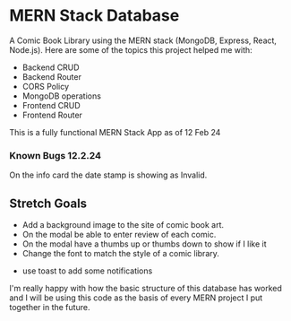 # MERN Stack Database

A Comic Book Library using the MERN stack (MongoDB, Express, React, Node.js). Here are some of the topics this project helped me with:

- Backend CRUD
- Backend Router
- CORS Policy
- MongoDB operations
- Frontend CRUD
- Frontend Router

This is a fully functional MERN Stack App as of 12 Feb 24

### Known Bugs 12.2.24

On the info card the date stamp is showing as Invalid.

## Stretch Goals

- Add a background image to the site of comic book art.
- On the modal be able to enter review of each comic.
- On the modal have a thumbs up or thumbs down to show if I like it
- Change the font to match the style of a comic library.

* use toast to add some notifications

I'm really happy with how the basic structure of this database has worked and I will be using this code as the basis of every MERN project I put together in the future.
